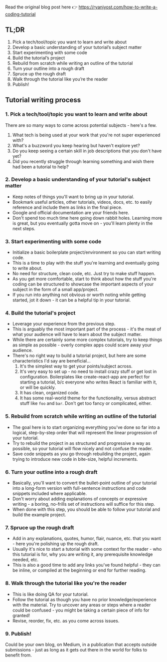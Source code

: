 Read the original blog post here 👉 https://ryanjyost.com/how-to-write-a-coding-tutorial

## TL;DR
1. Pick a tech/tool/topic you want to learn and write about
2. Develop a basic understanding of your tutorial’s subject matter
3. Start experimenting with some code
4. Build the tutorial’s project
5. Rebuild from scratch while writing an outline of the tutorial
6. Turn your outline into a rough draft
7. Spruce up the rough draft
8. Walk through the tutorial like you’re the reader
9. Publish!

## Tutorial writing process
### 1. Pick a tech/tool/topic you want to learn and write about
There are so many ways to come across potential subjects - here's a few.
1. What tech is being used at your work that you're not super experienced with?
2. What's a buzzword you keep hearing but haven't explore yet?
3. Do you keep seeing a certain skill in job descriptions that you don't have yet?
4. Did you recently struggle through learning something and wish there had been a tutorial to help?

### 2. Develop a basic understanding of your tutorial's subject matter
- Keep notes of things you'll want to bring up in your tutorial.
- Bookmark useful articles, other tutorials, videos, docs, etc. to easily reference and include them as links in the final piece.
- Google and official documentation are your friends here.
- Don't spend too much time here going down rabbit holes. Learning more is great, but you eventually gotta move on - 
you'll learn plenty in the next steps.

### 3. Start experimenting with some code
- Initialize a basic boilerplate project/environment so you can start writing code.
- This is a time to play with the stuff you're learning and eventually going to write about.
- No need for structure, clean code, etc. Just try to make stuff happen.
- As you get more comfortable, start to think about how the stuff you're coding can be structured to showcase the 
important aspects of your subject in the form of a small app/project.
- If you run into anything not obvious or worth noting while getting started, jot it down - it can be a helpful tip 
in your tutorial.

### 4. Build the tutorial's project
- Leverage your experience from the previous step.
- This is arguably the most important part of the process - it's the meat of what your audience will have to learn 
about the subject matter.
- While there are certainly some more complex tutorials, try to keep things as simple as possible - overly complex 
apps could scare away your audience.
- There's no right way to build a tutorial project, but here are some characteristics I'd say are beneficial...
    1. It's the simplest way to get your points/subject across.
    2. It's very easy to set up - no need to install crazy stuff or get lost in configuration. Boilerplates like 
    create-react-app are perfect for starting a tutorial, b/c everyone who writes React is familiar with it, or will 
    be quickly.
    3. It has clean, organized code.
    4. It has some real-world theme for the functionality, versus abstract stuff like `foo` and `bar`. Don't get
     too fancy or complicated, either.

### 5. Rebuild from scratch while writing an outline of the tutorial
- The goal here is to start organizing everything you've done so far into a logical, step-by-step order that will 
represent the linear progression of your tutorial.
- Try to rebuild the project in as structured and progressive a way as possible, so your tutorial will flow nicely and
 not confuse the reader.
- Save code snippets as you go through rebuilding the project, again trying to introduce new code in bite-size, helpful 
increments.

### 6. Turn your outline into a rough draft
- Basically, you'll want to convert the bullet-point outline of your tutorial into a long-form version with 
full-sentence instructions and code snippets included where applicable.
- Don't worry about adding explanations of concepts or expressive writing - a boring, no-frills set of 
instructions will suffice for this step.
- When done with this step, you should be able to follow your tutorial and build the example project.

### 7. Spruce up the rough draft
- Add in any explanations, quotes, humor, flair, nuance, etc. that you want - here you're polishing up the rough draft.
- Usually it's nice to start a tutorial with some context for the reader - who this tutorial is for, why you are 
writing it, any prerequisite knowledge needed, etc.
- This is also a good time to add any links you've found helpful - they can be inline, or compiled at the beginning 
or end for further reading.

### 8. Walk through the tutorial like you're the reader
- This is like doing QA for your tutorial.
- Follow the tutorial as though you have no prior knowledge/experience with the material. Try to uncover any areas or
 steps where a reader could be confused - you might be taking a certain piece of info for granted!
- Revise, reorder, fix, etc. as you come across issues.

### 9. Publish!
Could be your own blog, on Medium, in a publication that accepts outside submissions - just as long as it gets out 
there in the world for folks to benefit from.

